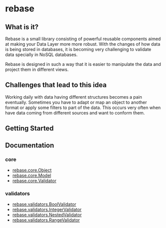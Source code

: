 # rebase


## What is it?
Rebase is a small library consisting of powerful reusable components aimed at making your Data Layer more more robust. With the changes of how data is being stored in databases, it is becoming very challenging to validate data specially in NoSQL databases.

Rebase is designed in such a way that it is easier to manipulate the data and project them in different views.


## Challenges that lead to this idea
Working daily with data having different structures becomes a pain eventually. Sometimes you have to adapt or map an object to another format or apply some filters to part of the data. This occurs very often when have data coming from different sources and want to conform them.

## Getting Started

## Documentation

### core
 - [rebase.core.Object](/core/object.md)
 - [rebase.core.Model](/core/model.md)
 - [rebase.core.Validator](/core/validator.md)
### validators
 - [rebase.validators.BoolValidator](/validators/bool_validator.md)
 - [rebase.validators.IntegerValidator](/validators/integer_validator.md)
 - [rebase.validators.NestedValidator](/validators/nested_validator.md)
 - [rebase.validators.RangeValidator](/validators/range_validator.md) 
